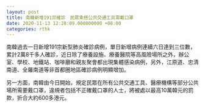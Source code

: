 ```yaml
---
layout: post
title: 南韓新增191宗確診　民眾乘搭公共交通工具需戴口罩
date: 2020-11-13 12:28:09.000000000 +08:00
categories: rthk
---
```


南韓過去一日新增191宗新型肺炎確診病例，單日新增病例連續六日達到三位數，累計2萬8千多人確診，近日除了療養設施、療養醫院等高風險場所之外，辦公室、學校、地鐵站、咖啡廳和親友聚會都出現集體感染病例，另外，江原道、忠清南道、全羅南道等非首都圈地區確診病例明顯增加。

另一方面，南韓由今日開始，規定民眾在所有公共交通工具、醫療機構等部分公共場所需要戴口罩，違規者包括不正確戴口罩的人士，將被處以最高10萬韓元的罰款，折合大約600多港元。
